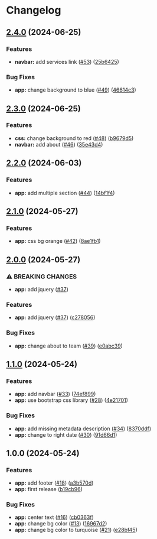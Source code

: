# Changelog

## [2.4.0](https://github.com/zaap59/sandbox-release/compare/v2.3.0...v2.4.0) (2024-06-25)


### Features

* **navbar:** add services link ([#53](https://github.com/zaap59/sandbox-release/issues/53)) ([25b6425](https://github.com/zaap59/sandbox-release/commit/25b642533983648a454be2c4703fc5e03dc7aac3))


### Bug Fixes

* **app:** change background to blue ([#49](https://github.com/zaap59/sandbox-release/issues/49)) ([46614c3](https://github.com/zaap59/sandbox-release/commit/46614c375ef0a1a7fc8aa7de7f3f5e25926fc2c6))

## [2.3.0](https://github.com/zaap59/sandbox-release/compare/v2.2.0...v2.3.0) (2024-06-25)


### Features

* **css:** change background to red ([#48](https://github.com/zaap59/sandbox-release/issues/48)) ([b9679d5](https://github.com/zaap59/sandbox-release/commit/b9679d5e9bc0d58abd2751fde83f3e59e5b9bf90))
* **navbar:** add about ([#46](https://github.com/zaap59/sandbox-release/issues/46)) ([35e43d4](https://github.com/zaap59/sandbox-release/commit/35e43d4b22a531411d628e84fd770864384485b9))

## [2.2.0](https://github.com/zaap59/sandbox-release/compare/v2.1.0...v2.2.0) (2024-06-03)


### Features

* **app:** add multiple section ([#44](https://github.com/zaap59/sandbox-release/issues/44)) ([14bf1f4](https://github.com/zaap59/sandbox-release/commit/14bf1f4206530b5728c250a07ac4d540aedc4565))

## [2.1.0](https://github.com/zaap59/sandbox-release/compare/v2.0.0...v2.1.0) (2024-05-27)


### Features

* **app:** css bg orange ([#42](https://github.com/zaap59/sandbox-release/issues/42)) ([8ae1fb1](https://github.com/zaap59/sandbox-release/commit/8ae1fb13bf7946342fa1418fd668b6f424ffad7c))

## [2.0.0](https://github.com/zaap59/sandbox-release/compare/v1.1.0...v2.0.0) (2024-05-27)


### ⚠ BREAKING CHANGES

* **app:** add jquery ([#37](https://github.com/zaap59/sandbox-release/issues/37))

### Features

* **app:** add jquery ([#37](https://github.com/zaap59/sandbox-release/issues/37)) ([c278056](https://github.com/zaap59/sandbox-release/commit/c278056436f47dafe1b1968df90afa47e8e0cca6))


### Bug Fixes

* **app:** change about to team ([#39](https://github.com/zaap59/sandbox-release/issues/39)) ([e0abc39](https://github.com/zaap59/sandbox-release/commit/e0abc39450dead1e8aac67ca3759de92703ac2a6))

## [1.1.0](https://github.com/zaap59/sandbox-release/compare/v1.0.0...v1.1.0) (2024-05-24)


### Features

* **app:** add navbar ([#33](https://github.com/zaap59/sandbox-release/issues/33)) ([74ef899](https://github.com/zaap59/sandbox-release/commit/74ef899841e86f9834d3381aef8a4ad512c20045))
* **app:** use bootstrap css library ([#28](https://github.com/zaap59/sandbox-release/issues/28)) ([4e21701](https://github.com/zaap59/sandbox-release/commit/4e217013effe4ead09d36ac8c1975076ac29c310))


### Bug Fixes

* **app:** add missing metadata description ([#34](https://github.com/zaap59/sandbox-release/issues/34)) ([8370ddf](https://github.com/zaap59/sandbox-release/commit/8370ddf12444cd2503bb4e25bae0e16c12af061f))
* **app:** change to right date ([#30](https://github.com/zaap59/sandbox-release/issues/30)) ([91d66d1](https://github.com/zaap59/sandbox-release/commit/91d66d17f021abd60db53679632b7d3625b397d2))

## 1.0.0 (2024-05-24)


### Features

* **app:** add footer ([#18](https://github.com/zaap59/sandbox-release/issues/18)) ([a3b570d](https://github.com/zaap59/sandbox-release/commit/a3b570d8d800e76f20d4886056a40448c50ef0ea))
* **app:** first release ([b19cb96](https://github.com/zaap59/sandbox-release/commit/b19cb96a4f6962e91f81d226311ddb13e34dc55e))


### Bug Fixes

* **app:** center text ([#16](https://github.com/zaap59/sandbox-release/issues/16)) ([cb0363f](https://github.com/zaap59/sandbox-release/commit/cb0363fe091e1e809027cb8cb0f8a9994c94112d))
* **app:** change bg color ([#13](https://github.com/zaap59/sandbox-release/issues/13)) ([16967d2](https://github.com/zaap59/sandbox-release/commit/16967d24abc01f662c99a31b125df41019433c61))
* **app:** change bg color to turquoise ([#21](https://github.com/zaap59/sandbox-release/issues/21)) ([e28bf45](https://github.com/zaap59/sandbox-release/commit/e28bf453a2b0ddce0e8df80b24d8f06066a6f8b2))
